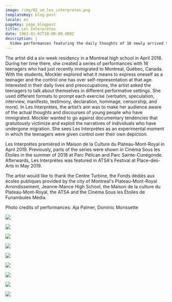 ```yaml
---
image: /img/02_vm_les_interpretes.png
templateKey: blog-post
locale: en
pageKey: page_blogpost
title: Les Interprètes
date: 1963-01-01T18:00:00.000Z
description: |
  Video performances featuring the daily thoughts of 16 newly arrived teenagers
---
```

The artist did a six-week residency in a Montreal high school in April 2018. During her time there, she created a series of performances with 16 teenagers who had just recently immigrated to Montreal, Québec, Canada. With the students, Mockler explored what it means to express oneself as a teenager and the control one has over self-representation at that age. Interested in their daily lives and preoccupations, the artist asked the teenagers to talk about themselves in different performative settings. She used different formats to prompt each exercise (verbatim, speculation, interview, manifesto, testimony, declaration, hommage, censorship, and more). In Les Interprètes, the artist’s aim was to make her audience aware of the actual thoughts and discourses of young people who have immigrated. Mockler wanted to go against documentary tendencies that gratuitously victimize and exploit the narratives of individuals who have undergone migration. She sees Les Interprètes as an experimental moment in which the teenagers were given control over their own depiction.

Les Interprètes premièred in Maison de la Culture du Plateau-Mont-Royal in April 2019. Previously, parts of the series were shown in Cinéma Sous les Étoiles in the summer of 2018 at Parc Pélican and Parc Sainte-Cunégonde. Afterwards, Les Interprètes was featured in ATSA's Festival at Place-des-Arts in May 2019. 

The artist would like to thank the Centre Turbine, the Fonds dédiés aux écoles publiques provided by the city of Montreal's Plateau-Mont-Royal Arrondissement, Jeanne-Mance High School, the Maison de la culture du Plateau-Mont-Royal, the ATSA and the Cinéma Sous les Étoiles de Funambules Média.

Photo credits of performances: Aja Palmer, Dominic Morissette

![](/img/screen-shot-2019-09-23-at-7.49.56-pm.png)

![](/img/p1160601.jpg)

![](/img/img_9456.jpg)

![](/img/screen-shot-2019-09-23-at-10.34.54-am.png)

![](/img/screen-shot-2019-09-23-at-10.31.28-am.png)

![](/img/screen-shot-2019-09-23-at-10.31.55-am.png)

![](/img/59273880_2814665381907494_561188084822048768_o.jpg)

![](/img/plamer-copy-2.jpg)

![](/img/palmer_7814.jpg)
